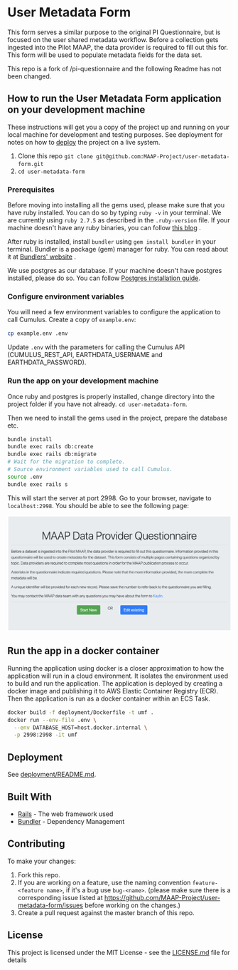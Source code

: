 # User Metadata Form

This form serves a similar purpose to the original PI Questionnaire, but is focused on the user shared metadata workflow. Before a collection gets ingested into the Pilot MAAP, the data provider is required to fill out this for. This form will be used to populate metadata fields for the data set.

This repo is a fork of /pi-questionnaire and the following Readme has not been changed.

## How to run the User Metadata Form application on your development machine

These instructions will get you a copy of the project up and running on your local machine for development and testing purposes. See deployment for notes on how to [deploy](#deployment) the project on a live system.

1. Clone this repo `git clone git@github.com:MAAP-Project/user-metadata-form.git`
2. `cd user-metadata-form`

### Prerequisites

Before moving into installing all the gems used, please make sure that you have ruby installed. You can do so by typing `ruby -v` in your terminal. We are currently using `ruby 2.7.5` as described in the `.ruby-version` file. If your machine doesn't have any ruby binaries, you can follow [this blog](https://www.phusionpassenger.com/library/walkthroughs/deploy/ruby/ownserver/nginx/oss/install_language_runtime.html) .

After ruby is installed, install `bundler` using `gem install bundler` in your terminal. Bundler is a package (gem) manager for ruby. You can read about it at [Bundlers' website](https://bundler.io/) .

We use postgres as our database. If your machine doesn't have postgres installed, please do so. You can follow [Postgres installation guide](https://wiki.postgresql.org/wiki/Detailed_installation_guides).

### Configure environment variables

You will need a few environment variables to configure the application to call Cumulus. Create a copy of `example.env`:

```bash
cp example.env .env
```

Update `.env` with the parameters for calling the Cumulus API (CUMULUS_REST_API, EARTHDATA_USERNAME and EARTHDATA_PASSWORD).

### Run the app on your development machine

Once ruby and postgres is properly installed, change directory into the project folder if you have not already. `cd user-metadata-form`.

Then we need to install the gems used in the project, prepare the database etc.

```bash
bundle install
bundle exec rails db:create
bundle exec rails db:migrate
# Wait for the migration to complete.
# Source environment variables used to call Cumulus.
source .env
bundle exec rails s
```

This will start the server at port 2998. Go to your browser, navigate to `localhost:2998`. You should be able to see the following page:

![screenshot_home.jpg](./images/screenshot_home.png)

## Run the app in a docker container

Running the application using docker is a closer approximation to how the application will run in a cloud environment. It isolates the environment used to build and run the application. The application is deployed by creating a docker image and publishing it to AWS Elastic Container Registry (ECR). Then the application is run as a docker container within an ECS Task.

```bash
docker build -f deployment/Dockerfile -t umf .
docker run --env-file .env \
  --env DATABASE_HOST=host.docker.internal \
  -p 2998:2998 -it umf
```

## Deployment

See [deployment/README.md](./deployment/README.md).

## Built With

* [Rails](https://rubyonrails.org/) - The web framework used
* [Bundler](https://bundler.io/) - Dependency Management

## Contributing

To make your changes:

1. Fork this repo.
2. If you are working on a feature, use the naming convention `feature-<feature name>`, if it's a bug use `bug-<name>`. (please make sure there is a corresponding issue listed at https://github.com/MAAP-Project/user-metadata-form/issues before working on the changes.)
3. Create a pull request against the master branch of this repo.

## License

This project is licensed under the MIT License - see the [LICENSE.md](LICENSE.md) file for details
